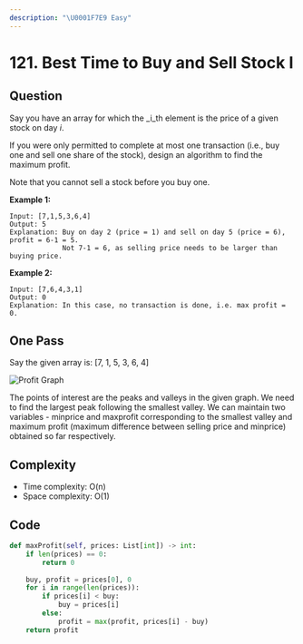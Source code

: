 ```yaml
---
description: "\U0001F7E9 Easy"
---
```


# 121. Best Time to Buy and Sell Stock I

## Question

Say you have an array for which the _i_th element is the price of a given stock on day _i_.

If you were only permitted to complete at most one transaction \(i.e., buy one and sell one share of the stock\), design an algorithm to find the maximum profit.

Note that you cannot sell a stock before you buy one.

**Example 1:**

```text
Input: [7,1,5,3,6,4]
Output: 5
Explanation: Buy on day 2 (price = 1) and sell on day 5 (price = 6), profit = 6-1 = 5.
             Not 7-1 = 6, as selling price needs to be larger than buying price.
```

**Example 2:**

```text
Input: [7,6,4,3,1]
Output: 0
Explanation: In this case, no transaction is done, i.e. max profit = 0.
```

## One Pass

Say the given array is: \[7, 1, 5, 3, 6, 4\]

![Profit Graph](https://leetcode.com/media/original_images/121_profit_graph.png)

The points of interest are the peaks and valleys in the given graph. We need to find the largest peak following the smallest valley. We can maintain two variables - minprice and maxprofit corresponding to the smallest valley and maximum profit \(maximum difference between selling price and minprice\) obtained so far respectively.

## Complexity

* Time complexity: O\(n\)
* Space complexity: O\(1\)

## Code 

```python
def maxProfit(self, prices: List[int]) -> int:
    if len(prices) == 0:
        return 0       
         
    buy, profit = prices[0], 0
    for i in range(len(prices)):
        if prices[i] < buy:
            buy = prices[i]
        else:
            profit = max(profit, prices[i] - buy)
    return profit
```


